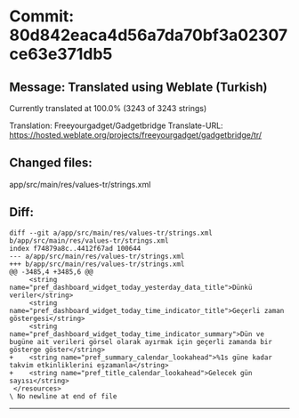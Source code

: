 # Commit: 80d842eaca4d56a7da70bf3a02307ce63e371db5
## Message: Translated using Weblate (Turkish)

Currently translated at 100.0% (3243 of 3243 strings)

Translation: Freeyourgadget/Gadgetbridge
Translate-URL: https://hosted.weblate.org/projects/freeyourgadget/gadgetbridge/tr/
## Changed files:
app/src/main/res/values-tr/strings.xml

## Diff:
```
diff --git a/app/src/main/res/values-tr/strings.xml b/app/src/main/res/values-tr/strings.xml
index f74879a8c..4412f67ad 100644
--- a/app/src/main/res/values-tr/strings.xml
+++ b/app/src/main/res/values-tr/strings.xml
@@ -3485,4 +3485,6 @@
     <string name="pref_dashboard_widget_today_yesterday_data_title">Dünkü veriler</string>
     <string name="pref_dashboard_widget_today_time_indicator_title">Geçerli zaman göstergesi</string>
     <string name="pref_dashboard_widget_today_time_indicator_summary">Dün ve bugüne ait verileri görsel olarak ayırmak için geçerli zamanda bir gösterge göster</string>
+    <string name="pref_summary_calendar_lookahead">%1s güne kadar takvim etkinliklerini eşzamanla</string>
+    <string name="pref_title_calendar_lookahead">Gelecek gün sayısı</string>
 </resources>
\ No newline at end of file
```
-----------------------------------
